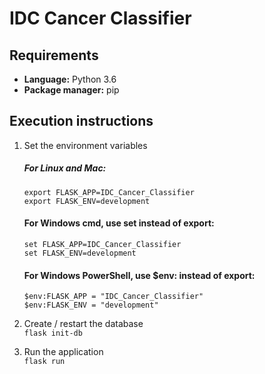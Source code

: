# IDC Cancer Classifier

## Requirements

* **Language:** Python 3.6
* **Package manager:** pip

## Execution instructions	

1. Set the environment variables
    ##### For Linux and Mac:
    `export FLASK_APP=IDC_Cancer_Classifier` <br/>
    `export FLASK_ENV=development` <br/>

    #### For Windows cmd, use set instead of export:
    `set FLASK_APP=IDC_Cancer_Classifier` <br/>
    `set FLASK_ENV=development` <br/>    

    #### For Windows PowerShell, use $env: instead of export:
    `$env:FLASK_APP = "IDC_Cancer_Classifier"` <br/>
    `$env:FLASK_ENV = "development"` <br/>    
   
2. Create / restart the database    
    `flask init-db`
    
3. Run the application    
    `flask run`